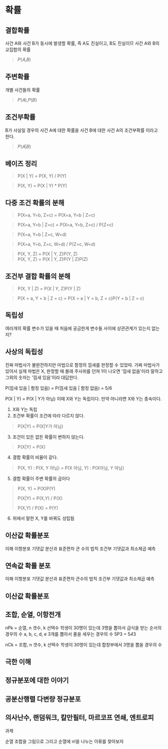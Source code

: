# 확률

## 결합확률
사건 A와 사건 B가 동시에 발생할 확률, 즉 A도 진실이고, B도 진실이므 사건 A와 B의 교집합의 확률
> 𝑃(𝐴,𝐵)

## 주변확률
개별 사건들의 확률
> 𝑃(𝐴),𝑃(𝐵)

## 조건부확률
B가 사실일 경우의 사건 A에 대한 확률을 사건 B에 대한 사건 A의 조건부확률 이라고 한다.
> 𝑃(𝐴|𝐵)

## 베이즈 정리
> P(X | Y) = P(X, Y) / P(Y)

> P(X, Y) = P(X | Y) * P(Y)

## 다중 조건 확률의 분해
> P(X=a, Y=b, Z=c) = P(X=a, Y=b | Z=c)

> P(X=a, Y=b | Z=c) = P(X=a, Y=b, Z=c) / P(Z=c)

> P(X=a, Y=b | Z=c, W=d)

> P(X=a, Y=b, Z=c, W=d) / P(Z=c, W=d)

> P(X, Y, Z) = P(X | Y, Z)P(Y, Z) \
> P(X, Y, Z) = P(X | Y, Z)P(Y | Z)P(Z)

## 조건부 결합 확률의 분해
> P(X, Y | Z) = P(X | Y, Z)P(Y | Z)

> P(X = a, Y = b | Z = c) = P(X = a | Y = b, Z = c)P(Y = b | Z = c)

## 독립성
여러개의 확률 변수가 있을 때 처음에 궁금한게 변수들 사이에 상관관계가 있는지 없는지?

## 사상의 독립성
진짜 마법사가 불완전하지만 마법으로 함정의 낌새를 판정할 수 있었따.
가짜 마법사가 있어서 실제 마법은 X, 판정할 때 몰래 주사위를 던져 1이 나오면
'낌새 없음'이라 말하고그외의 숫자는 '낌새 있음'이라 대답한다.

P(낌새 있음 | 함정 있음) = P(낌새 있음 | 함정 없음) = 5/6

P(X | Y) = P(X | Y가 아님)
이때 X와 Y는 독립이다. 만약 아니라면 X와 Y는 종속이다.

1. X와 Y는 독립
2. 조건부 확률이 조건에 따라 다르지 않다.
> P(X|Y) = P(X|Y가 아님)
3. 조건이 있든 없든 확률이 변하지 않는다.
> P(X|Y) = P(X)
4. 결합 확률의 비율이 같다.
> P(X, Y) : P(X, Y 아님) = P(X 아님, Y) : P(X아님, Y 아님)
5. 결합 확률이 주변 확률의 곱이다
> P(X, Y) = P(X)P(Y)
>
> P(X|Y) = P(X,Y) / P(X)
>
> P(X,Y) / P(X) = P(Y)
6. 위에서 말한 X, Y를 바꿔도 성립됨

## 이산값 확률분포

이해
이항분포
기댓값
분산과 표준편차
큰 수의 법칙
조건부 기댓값과 최소제곱 예측

## 연속값 확률 분포

이해
이항분포
기댓값
분산과 표준편차
큰수의 법칙
조건부 기댓값과 최소제곱 예측

## 이산값 확률분포

## 조합, 순열, 이항전개
nPk = 순열, n 갯수, k 선택수
학생이 30명이 있는데 3명을 뽑아서 급식을 받는 순서의 경우의 수
a, b, c, d, e
3개를 뽑아서 줄을 세우는 경우의 수
5P3 = 5*4*3

nCk = 조합, n 갯수, k 선택수
학생이 30명이 있는데 합창부에서 3명을 뽑을 경우의 수



## 극한 이해


## 정규분포에 대한 이야기

 
## 공분산행렬 다변량 정규분포


## 의사난수, 랜덤워크, 칼만필터, 마르코프 연쇄, 엔트로피

과제

순열 조합을 그림으로 그리고 순열에 n!을 나누는 이류를 찾아보자